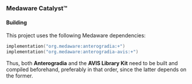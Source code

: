 ### Medaware Catalyst&trade;

#### Building

This project uses the following Medaware dependencies:

```kotlin
implementation("org.medaware:anterogradia:+")
implementation("org.medaware:anterogradia-avis:+")
```

Thus, both **Anterogradia** and the **AVIS Library Kit** need to be built and compiled beforehand, preferably in that order, since
the latter depends on the former.